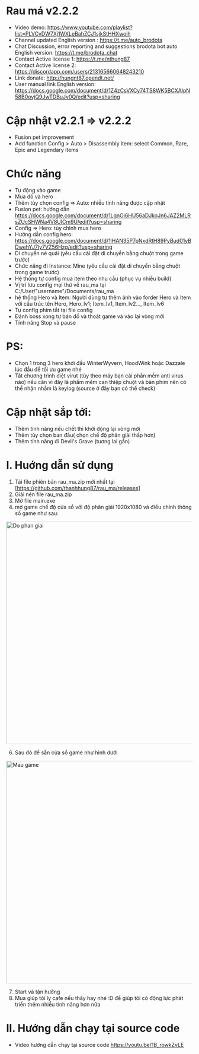 # Rau má v2.2.2
 - Video demo: https://www.youtube.com/playlist?list=PLVCvDW7Xj1WXLeBahZCJ1sjkStHHXwoih
 - Channel updated English version : https://t.me/auto_brodota
 - Chat Discussion, error reporting and suggestions brodota bot auto English version: https://t.me/brodota_chat
 - Contact Active license 1: https://t.me/nthung87 
 - Contact Active license 2: https://discordapp.com/users/213165660648243210
 - Link donate: http://hungnt87.opendt.net/
 - User manual link English version: https://docs.google.com/document/d/1Z4zCsVXCy74TS8WK5BCXAlpN58B0ovjQ9JwTDBuJv0Q/edit?usp=sharing
# Cập nhật v2.2.1 => v2.2.2
- Fusion pet improvement
- Add function Config > Auto > Disassembly item: select Common, Rare, Epic and Legendary items
# Chức năng
- Tự động vào game
- Mua đồ và hero
- Thêm tùy chọn config => Auto: nhiều tính năng được cập nhật
- Fusion pet: hướng dẫn https://docs.google.com/document/d/1LgnOi6HU56aDJkoJn6JAZ2MLRsZUcSHWNa4V8UlCm9U/edit?usp=sharing
- Config => Hero: tùy chỉnh mua hero
- Hướng dẫn config hero: https://docs.google.com/document/d/1lHAN35P7pNxdRtH89PyBud01yBDwehYJ7ly7VZ56Hzg/edit?usp=sharing
- Di chuyển né quái (yêu cầu cài đặt di chuyển bằng chuột trong game trước)
- Chức năng đi Instance: Mine (yêu cầu cài đặt di chuyển bằng chuột trong game trước)
- Hệ thống tự config mua item theo nhu cầu (phục vụ nhiều build)
- Vị trí lưu config mọi thứ về rau_ma tại C:/User/"username"/Documents/rau_ma
- hệ thống Hero và Item: Người dùng tự thêm ảnh vào forder Hero và Item với cấu trúc tên Hero, Hero_lv1; Item_lv1, Item_lv2..., Item_lv6
- Tự config phím tắt tại file config
- Đánh boss xong tự bán đồ và thoát game và vào lại vòng mới
- Tính năng Stop và pause
# PS:
- Chọn 1 trong 3 hero khởi đầu WinterWyvern, HoodWink hoặc Dazzale lúc đầu để tối ưu game nhé
- Tắt chương trình diệt virut (tùy theo máy bạn cài phần mềm anti virus nào) nếu cần vì đây là phầm mềm can thiệp chuột và bàn phím nên có thể nhận nhầm là keylog (source ở đây bạn có thể check)

# Cập nhật sắp tới:

- Thêm tính năng nếu chết thì khởi động lại vòng mới
- Thêm tùy chọn ban đầu( chọn chế độ phân giải thấp hơn)
- Thêm tính năng đi Devil's Grave (tương lai gần)
# I. Huớng dẫn sử dụng
1. Tải file phiên bản rau_ma.zip mới nhất tại [https://github.com/thanhhung87/rau_ma/releases]
2. Giải nén file rau_ma.zip
3. Mở file main.exe
4. mở game chế độ cửa sổ với độ phân giải 1920x1080 và điều chỉnh thông số game như sau:

  <img src="https://github.com/hungnt87/brodota-bot/assets/71305971/ff9a874d-7b4e-4175-ad4b-2d62787ecd4e" width="600" alt="Do phan giai" />
  
6. Sau đó để sẵn cửa sổ game như hình dưới

  <img src="https://github.com/hungnt87/brodota-bot/assets/71305971/9820772b-ba40-4214-8781-7be315bc1b9e" width="600" alt="Mau game" />
 
7. Start và tận hưởng
8. Mua giúp tôi ly cafe nếu thấy hay nhé :D để giúp tôi có động lực phát triển thêm nhiều tính năng hơn nữa

# II. Hướng dẫn chạy tại source code

- Video hướng dẫn chạy tại source code
  https://youtu.be/1B_rowkZvLE
